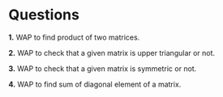 # Questions
<p><b>1.</b> WAP to find product of two matrices.</p>
<p><b>2.</b> WAP to check that a given matrix is upper triangular or not.</p>
<p><b>3.</b> WAP to check that a given matrix is symmetric or not.</p>
<p><b>4.</b> WAP to find sum of diagonal element of a matrix.</p>